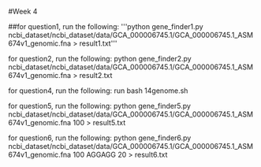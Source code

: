 #Week 4

##for question1, run the following:
'''python gene_finder1.py ncbi_dataset/ncbi_dataset/data/GCA_000006745.1/GCA_000006745.1_ASM674v1_genomic.fna > result1.txt'''

for question2, run the following:
python gene_finder2.py ncbi_dataset/ncbi_dataset/data/GCA_000006745.1/GCA_000006745.1_ASM674v1_genomic.fna > result2.txt

for question4, run the following:
run bash 14genome.sh

for question5, run the following:
python gene_finder5.py ncbi_dataset/ncbi_dataset/data/GCA_000006745.1/GCA_000006745.1_ASM674v1_genomic.fna 100 > result5.txt

for question6, run the following:
python gene_finder6.py ncbi_dataset/ncbi_dataset/data/GCA_000006745.1/GCA_000006745.1_ASM674v1_genomic.fna 100 AGGAGG 20 > result6.txt
